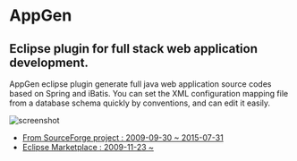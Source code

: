 # AppGen

## Eclipse plugin for full stack web application development.

AppGen eclipse plugin generate full java web application source codes based on Spring and iBatis. You can set the XML configuration mapping file from a database schema quickly by conventions, and can edit it easily.

![screenshot](https://marketplace.eclipse.org/sites/default/files/styles/ds_solution_screenshot/public/appgen-editor_0.png?itok=WvDmVGks)

* [From SourceForge project : 2009-09-30 ~ 2015-07-31](https://sourceforge.net/projects/appgen)
* [Eclipse Marketplace : 2009-11-23 ~](https://marketplace.eclipse.org/content/appgen)
